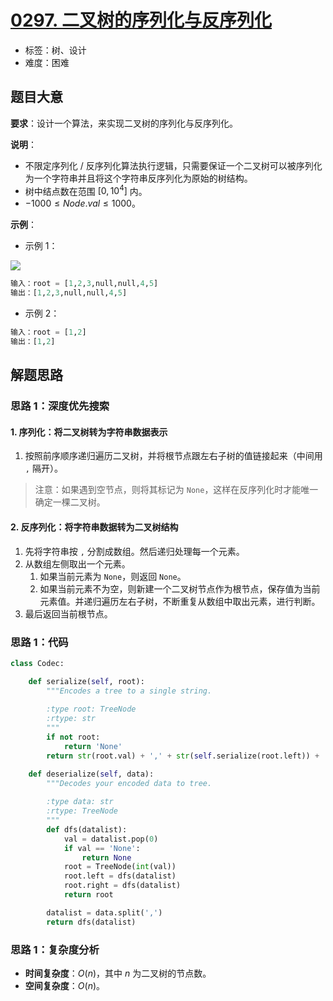 # [0297. 二叉树的序列化与反序列化](https://leetcode.cn/problems/serialize-and-deserialize-binary-tree/)

- 标签：树、设计
- 难度：困难

## 题目大意

**要求**：设计一个算法，来实现二叉树的序列化与反序列化。

**说明**：

- 不限定序列化 / 反序列化算法执行逻辑，只需要保证一个二叉树可以被序列化为一个字符串并且将这个字符串反序列化为原始的树结构。
- 树中结点数在范围 $[0, 10^4]$ 内。
- $-1000 \le Node.val \le 1000$。

**示例**：

- 示例 1：

![](https://assets.leetcode.com/uploads/2020/09/15/serdeser.jpg)

```Python
输入：root = [1,2,3,null,null,4,5]
输出：[1,2,3,null,null,4,5]
```

- 示例 2：

```Python
输入：root = [1,2]
输出：[1,2]
```

## 解题思路

### 思路 1：深度优先搜索

#### 1. 序列化：将二叉树转为字符串数据表示

1. 按照前序顺序递归遍历二叉树，并将根节点跟左右子树的值链接起来（中间用 `,` 隔开）。

> 注意：如果遇到空节点，则将其标记为 `None`，这样在反序列化时才能唯一确定一棵二叉树。

#### 2. 反序列化：将字符串数据转为二叉树结构

1. 先将字符串按 `,` 分割成数组。然后递归处理每一个元素。
2. 从数组左侧取出一个元素。
   1. 如果当前元素为 `None`，则返回 `None`。
   2. 如果当前元素不为空，则新建一个二叉树节点作为根节点，保存值为当前元素值。并递归遍历左右子树，不断重复从数组中取出元素，进行判断。
3. 最后返回当前根节点。

### 思路 1：代码

```Python
class Codec:

    def serialize(self, root):
        """Encodes a tree to a single string.
        
        :type root: TreeNode
        :rtype: str
        """
        if not root:
            return 'None'
        return str(root.val) + ',' + str(self.serialize(root.left)) + ',' + str(self.serialize(root.right))

    def deserialize(self, data):
        """Decodes your encoded data to tree.
        
        :type data: str
        :rtype: TreeNode
        """
        def dfs(datalist):
            val = datalist.pop(0)
            if val == 'None':
                return None
            root = TreeNode(int(val))
            root.left = dfs(datalist)
            root.right = dfs(datalist)
            return root

        datalist = data.split(',')
        return dfs(datalist)
```

### 思路 1：复杂度分析

- **时间复杂度**：$O(n)$，其中 $n$ 为二叉树的节点数。
- **空间复杂度**：$O(n)$。

